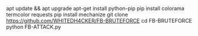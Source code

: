 apt update && apt upgrade
apt-get install python-pip
pip install colorama termcolor requests
pip install mechanize
git clone https://github.com/WHITEDH4CKER/FB-BRUTEFORCE
cd FB-BRUTEFORCE
python FB-ATTACK.py
